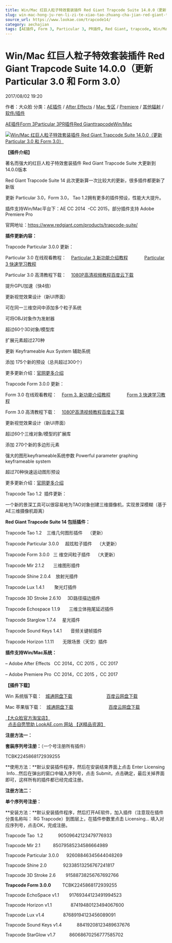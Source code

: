 ```yaml
---
title: Win/Mac 红巨人粒子特效套装插件 Red Giant Trapcode Suite 14.0.0（更新 Particular 3.0 和 Form 3.0）
slug: win-mac-hong-ju-ren-li-zi-te-xiao-tao-zhuang-cha-jian-red-giant-trapcode-suite-14-0-0-geng-xin-particular-3-0-he-form-3-0
source_url: https://www.lookae.com/trapcode14/
category: aechajian
tags: [AE插件, Form 3, Particular 3, PR插件, Red Giant, trapcode, Win/Mac]
---
```

# Win/Mac 红巨人粒子特效套装插件 Red Giant Trapcode Suite 14.0.0（更新 Particular 3.0 和 Form 3.0）

2017/08/02 19:20

作者：大众脸
分类：[AE插件](https://www.lookae.com/after-effects/aechajian/) / [After Effects](https://www.lookae.com/after-effects/) / [Mac 专区](https://www.lookae.com/mac-osx/) / [Premiere](https://www.lookae.com/qitarjcj/premierezy/) / [其他辐射](https://www.lookae.com/others/) / [软件/插件](https://www.lookae.com/qitarjcj/)

[AE插件](https://www.lookae.com/tag/ae%e6%8f%92%e4%bb%b6/)[Form 3](https://www.lookae.com/tag/form-3/)[Particular 3](https://www.lookae.com/tag/particular-3/)[PR插件](https://www.lookae.com/tag/pr%e6%8f%92%e4%bb%b6/)[Red Giant](https://www.lookae.com/tag/red-giant/)[trapcode](https://www.lookae.com/tag/trapcode/)[Win/Mac](https://www.lookae.com/tag/winmac/)

[![Win/Mac 红巨人粒子特效套装插件 Red Giant Trapcode Suite 14.0.0（更新 Particular 3.0 和 Form 3.0）](https://www.lookae.com/wp-content/uploads/2017/08/Trapcode-14.jpg "Win/Mac 红巨人粒子特效套装插件 Red Giant Trapcode Suite 14.0.0（更新 Particular 3.0 和 Form 3.0）-LookAE.com")](https://www.lookae.com/wp-content/uploads/2017/08/Trapcode-14.jpg)

**【插件介绍】**

著名而强大的红巨人粒子特效套装插件 Red Giant Trapcode Suite 大更新到14.0.0版本

Red Giant Trapcode Suite 14 此次更新算一次比较大的更新，很多插件都更新了新版

更新 Particular 3.0，Form 3.0， Tao 1.2拥有更多的插件预设，性能大大提升。

插件支持Win/Mac平台下：AE CC 2014  -CC 2015，部分插件支持 Adobe Premiere Pro

官网地址：https://www.redgiant.com/products/trapcode-suite/

**插件更新内容：**

Trapcode Particular 3.0.0 更新：

Particular 3.0 在线观看教程：    [Particular 3 新功能介绍教程](http://v.youku.com/v_show/id_XMjk0MDc4ODQwOA==.html?spm=a2h3j.8428770.3416059.1#paction)             [Particular 3 快速学习教程](http://v.youku.com/v_show/id_XMjk0MDc4ODQwMA==.html?spm=a2h3j.8428770.3416059.1)

Particular 3.0 高清教程下载：    [1080P高清视频教程百度云下载](https://pan.baidu.com/s/1hsBZb7m)

提升GPU加速（快4倍）

更新视觉效果设计（新UI界面）

可在同一三维空间中添加多个粒子系统

可将OBJ对象作为发射器

超过60个3D对象/模型库

扩展元素超过270种

更新 Keyframeable Aux System 辅助系统

添加 175个新的预设（总共超过300个）

更多更新介绍：[官网更多介绍](https://www.redgiant.com/products/trapcode-particular/)

Trapcode Form 3.0.0 更新：

Form 3.0 在线观看教程：    [Form 3. 新功能介绍教程](http://v.youku.com/v_show/id_XMjk0MDc4ODI2NA==.html?spm=a2h3j.8428770.3416059.1)             [Form 3 快速学习教程](http://v.youku.com/v_show/id_XMjk0MDc4ODM0MA==.html?spm=a2h3j.8428770.3416059.1)

Form 3.0 高清教程下载：    [1080P高清视频教程百度云下载](https://pan.baidu.com/s/1c2GkTVy)

更新视觉效果设计（新UI界面）

超过60个三维对象/模型的扩展库

添加 270个新的多边形元素

强大的图形keyframeable系统参数 Powerful parameter graphing keyframeable system

超过70种快速运动图形预设

更多更新介绍：[官网更多介绍](https://www.redgiant.com/products/trapcode-form/)

Trapcode Tao 1.2  插件更新：

一个新的景深工具可以很容易地为TAO对象创建三维摄像机，实现景深模糊（基于AE三维摄像机距离）

**Red Giant Trapcode Suite 14 包括插件：**

Trapcode Tao 1.2    三维几何图形插件    （更新）

Trapcode Particular 3.0.0     超炫粒子插件    （大更新）

Trapcode Form 3.0.0   三 维空间粒子插件    （大更新）

Trapcode Mir 2.1.2       三维图形插件

Trapcode Shine 2.0.4    放射光插件

Trapcode Lux 1.4.1        聚光灯插件

Trapcode 3D Stroke 2.6.10     3D路径描边插件

Trapcode Echospace 1.1.9       三维立体拖尾延迟插件

Trapcode Starglow 1.7.4     星光插件

Trapcode Sound Keys 1.4.1       音频关键帧插件

Trapcode Horizon 1.1.11       无限场景（天空）插件

**插件支持Win/Mac系统：**

– Adobe After Effects   CC 2014，CC 2015 ，CC 2017

– Adobe Premiere Pro  CC 2014，CC 2015 ，CC 2017

**【插件下载】**

Win 系统版下载：   [城通网盘下载](https://www.pipipan.com/fs/680462-214374307)                           [百度云网盘下载](https://pan.baidu.com/s/1kVrAgGf)

Mac 苹果版下载：   [城通网盘下载](https://www.pipipan.com/fs/680462-214377030)                            [百度云网盘下载](https://pan.baidu.com/s/1kVC8Ngr)

[【大众脸官方淘宝店】](https://lookae.taobao.com/)                [点击自愿赞助 LookAE.com 网站 【送精品资源】](https://www.lookae.com/sponsor/)

**注册方法一：**

**套装序列号注册：**（一个号注册所有插件）

TCBK2245868172939255

**使用方法：**默认安装插件程序，然后在安装结束界面上点击 Enter Licensing  Info…然后在弹出的窗口中输入序列号，点击 Submit，点击确定，最后关掉界面即可，这样所有的插件都已经完成注册。

**注册方法二：**

**单个序列号注册：**

**安装方法：**默认安装插件程序，然后打开AE软件，加入插件（注意现在插件分类名称叫： RG Trapcode）到图层上，在插件参数里点击 Licensing… 填入对应序列号，点击OK，完成注册。

Trapcode Tao  1.2            90509642123479776933

Trapcode Mir 2.1          85079585234586664989

Trapcode Particular 3.0.0      92608846345644048269

Trapcode Shine 2.0             92338513256767241817

Trapcode 3D Stroke 2.6        91588738256767692766

**Trapcode Form 3.0.0**         TCBK2245868172939255

Trapcode EchoSpace v1.1        91769344123491994523

Trapcode Horizon v1.1               87419480123494067600

Trapcode Lux v1.4               87689194123456089091

Trapcode Sound Keys v1.4            88419208123489637676

Trapcode StarGlow v1.7           86068670256777585702
